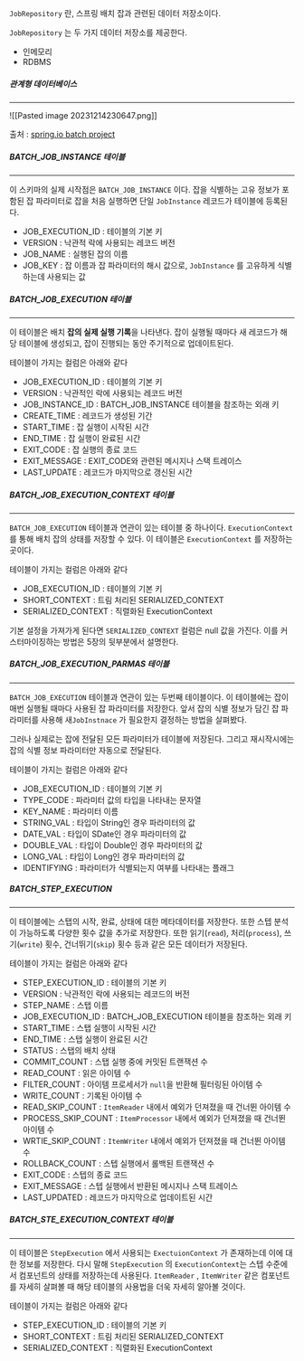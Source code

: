 `JobRepository` 란, 스프링 배치 잡과 관련된 데이터 저장소이다. 

`JobRepository` 는 두 가지 데이터 저장소를 제공한다.

- 인메모리
- RDBMS


##### 관계형 데이터베이스
---

![[Pasted image 20231214230647.png]]

출처 : [spring.io batch project](https://docs.spring.io/spring-batch/docs/4.3.10/reference/html/index-single.html#metaDataSchemaOverview)


##### BATCH_JOB_INSTANCE 테이블
---
이 스키마의 실제 시작점은 `BATCH_JOB_INSTANCE` 이다. 잡을 식별하는 고유 정보가 포함된 잡 파라미터로 잡을 처음 실행하면 단일 `JobInstance` 레코드가 테이블에 등록된다.

- JOB_EXECUTION_ID : 테이블의 기본 키
- VERSION : 낙관적 락에 사용되는 레코드 버전
- JOB_NAME : 실행된 잡의 이름
- JOB_KEY : 잡 이름과 잡 파라미터의 해시 값으로, `JobInstance` 를 고유하게 식별하는데 사용되는 값

##### BATCH_JOB_EXECUTION 테이블
---
이 테이블은 배치 **잡의 실제 실행 기록**을 나타낸다. 잡이 실행될 때마다 새 레코드가 해당 테이블에 생성되고, 잡이 진행되는 동안 주기적으로 업데이트된다.

테이블이 가지는 컬럼은 아래와 같다

- JOB_EXECUTION_ID : 테이블의 기본 키
- VERSION : 낙관적인 락에 사용되는 레코드 버전
- JOB_INSTANCE_ID : BATCH_JOB_INSTANCE 테이블을 참조하는 외래 키
- CREATE_TIME : 레코드가 생성된 기간
- START_TIME : 잡 실행이 시작된 시간
- END_TIME : 잡 실행이 완료된 시간
- EXIT_CODE : 잡 실행의 종료 코드
- EXIT_MESSAGE : EXIT_CODE와 관련된 메시지나 스택 트레이스
- LAST_UPDATE : 레코드가 마지막으로 갱신된 시간

##### BATCH_JOB_EXECUTION_CONTEXT 테이블
---
`BATCH_JOB_EXECUTION` 테이블과 연관이 있는 테이블 중 하나이다. `ExecutionContext` 를 통해 배치 잡의 상태를 저장할 수 있다. 이 테이블은 `ExecutionContext` 를 저장하는 곳이다.

테이블이 가지는 컬럼은 아래와 같다

- JOB_EXECUTION_ID : 테이블의 기본 키
- SHORT_CONTEXT : 트림 처리된 SERIALIZED_CONTEXT
- SERIALIZED_CONTEXT : 직렬화된 ExecutionContext

기본 설정을 가져가게 된다면 `SERIALIZED_CONTEXT` 컬럼은 null 값을 가진다. 이를 커스터마이징하는 방법은 5장의 뒷부분에서 설명한다.


##### BATCH_JOB_EXECUTION_PARMAS 테이블
---
`BATCH_JOB_EXECUTION` 테이블과 연관이 있는 두번째 테이블이다. 이 테이블에는 잡이 매번 실행될 때마다 사용된 잡 파라미터를 저장한다. 앞서 잡의 식별 정보가 담긴 잡 파라미터를 사용해 새`JobInstnace` 가 필요한지 결정하는 방법을 살펴봤다. 

그러나 실제로는 잡에 전달된 모든 파라미터가 테이블에 저장된다. 그리고 재시작시에는 잡의 식별 정보 파라미터만 자동으로 전달된다.

테이블이 가지는 컬럼은 아래와 같다

- JOB_EXECUTION_ID : 테이블의 기본 키
- TYPE_CODE : 파라미터 값의 타입을 나타내는 문자열
- KEY_NAME : 파라미터 이름
- STRING_VAL : 타입이 String인 경우 파라미터의 값
- DATE_VAL : 타입이 SDate인 경우 파라미터의 값
- DOUBLE_VAL : 타입이 Double인 경우 파라미터의 값
- LONG_VAL : 타입이 Long인 경우 파라미터의 값
- IDENTIFYING : 파라미터가 식별되는지 여부를 나타내는 플래그


##### BATCH_STEP_EXECUTION
---
이 테이블에는 스탭의 시작, 완료, 상태에 대한 메타데이터를 저장한다.  또한 스텝 분석이 가능하도록 다양한 횟수 값을 추가로 저장한다. 또한 읽기(`read`), 처리(`process`), 쓰기(`write`) 횟수, 건너뛰기(`skip`) 횟수 등과 같은 모든 데이터가 저장된다.

테이블이 가지는 컬럼은 아래와 같다

- STEP_EXECUTION_ID : 테이블의 기본 키
- VERSION : 낙관적인 락에 사용되는 레코드의 버전
- STEP_NAME : 스탭 이름
- JOB_EXECUTION_ID : BATCH_JOB_EXECUTION 테이블을 참조하는 외래 키
- START_TIME : 스탭 실행이 시작된 시간
- END_TIME : 스탭 실행이 완료된 시간
- STATUS : 스탭의 배치 상태
- COMMIT_COUNT : 스탭 실행 중에 커밋된 트랜잭션 수
- READ_COUNT : 읽은 아이템 수
- FILTER_COUNT : 아이템 프로세서가 `null`을 반환해 필터링된 아이템 수
- WRITE_COUNT : 기록된 아이템 수
- READ_SKIP_COUNT : `ItemReader` 내에서 예외가 던져졌을 때 건너뛴 아이템 수
- PROCESS_SKIP_COUNT : `ItemProcessor` 내에서 예외가 던져졌을 때 건너뛴 아이템 수
- WRTIE_SKIP_COUNT : `ItemWriter` 내에서 예외가 던져졌을 때 건너뛴 아이템 수
- ROLLBACK_COUNT : 스텝 실행에서 롤백된 트랜잭션 수
- EXIT_CODE : 스텝의 종료 코드
- EXIT_MESSAGE : 스텝 실행에서 반환된 메시지나 스택 트레이스
- LAST_UPDATED : 레코드가 마지막으로 업데이트된 시간


#####  BATCH_STE_EXECUTION_CONTEXT 테이블
---
이 테이블은 `StepExecution` 에서 사용되는 `ExectuionContext` 가 존재하는데 이에 대한 정보를 저장한다. 다시 말해 `StepExecution` 의 `ExecutionContext`는 스텝 수준에서 컴포넌트의 상태를 저장하는데 사용된다. `ItemReader` , `ItemWriter` 같은 컴포넌트를 자세히 살펴볼 때 해당 테이블의 사용법을 더욱 자세히 알아볼 것이다.

테이블이 가지는 컬럼은 아래와 같다

- STEP_EXECUTION_ID : 테이블의 기본 키
- SHORT_CONTEXT : 트림 처리된 SERIALIZED_CONTEXT
- SERIALIZED_CONTEXT : 직렬화된 ExecutionContext

